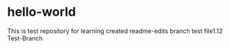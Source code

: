 # hello-world
This is test repository for learning
created readme-edits branch
test file1.12
Test-Branch
